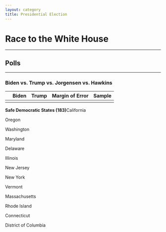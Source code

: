 ```yaml
---
layout: category
title: Presidential Election
---
```

<h1 style="float: center;">Race to the White House</h1>

<hr style="color:red;">

## Polls

---

### Biden vs. Trump vs. Jorgensen vs. Hawkins

|      | Biden | Trump | Margin of Error | Sample |
| ---- | ----- | ----- | --------------- | ------ |
|      |       |       |                 |        |

<span style="float: left; display: block;">**Safe Democratic States (183)**

California

Oregon

Washington

Maryland

Delaware

Illinois

New Jersey

New York

Vermont

Massachusetts

Rhode Island

Connecticut

District of Columbia</span>

